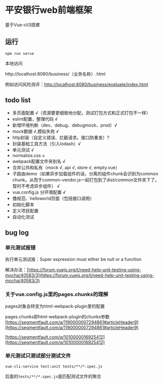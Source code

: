 # 平安银行web前端框架

基于Vue-cli3搭建

## 运行

    npm run serve

本地访问

http://localhost:8080/business/（业务名称）.html

例如访问风险测评：[http://localhost:8080/business/evaluate/index.html](http://localhost:8080/business/evaluate/index.html)


## todo list

* 多页面配置 √（资源要更细致地分配，测试打包方式和正式打包不一样）
* eslint配置，整理代码 √
* 新增环境判断（dev、debug、debugmock、prod）√
* mock数据 √,模拟失败 √
* http封装（自定义错误、拦截请求。接口防重发）?
* 封装基础工具方法（引入lodash）√
* 单元测试 √
* normalize.css ×
* webpack配置文件夹别名 √
* 合并公共和私有（mock √, api √, store √, empty.vue）
* 子路由demo（如果异步加载组件的话，分离的组件chunk会识别为common chunk。从而于common-vendor.js一起打包到了dist/common文件夹下了。暂时不考虑异步组件） √
* vue.config.js 分环境配置 √
* 撸规范、helloworld页面（包括接口调用）
* 初始化脚本
* 定义项目配置
* 自动化测试

## bug log

### 单元测试报错

执行单元测试报：Super expression must either be null or a function

解决办法：[https://forum.vuejs.org/t/need-help-unit-testing-using-mocha/40583/3](https://forum.vuejs.org/t/need-help-unit-testing-using-mocha/40583/3)

### 关于vue.config.js里的pages.chunks的理解

pages对象会转变为html-webpack-plugin里的配置

pages.chunks即html-webpack-plugin的chunks参数[https://segmentfault.com/a/1190000007294861#articleHeader9](https://segmentfault.com/a/1190000007294861#articleHeader9)

[https://segmentfault.com/q/1010000016925412](https://segmentfault.com/q/1010000016925412)

### 单元测试只测试部分测试文件

	vue-cli-service test:unit tests/**/*.spec.js

后面的`tests/**/*.spec.js`是匹配测试文件的聚合
